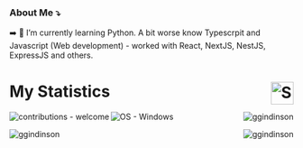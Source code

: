 ### About Me ⤵️

➡️ 🌱 I’m currently learning Python. A bit worse know Typescrpit and Javascript (Web development) - worked with React, NextJS, NestJS, ExpressJS and others.


<h1>My Statistics <img title="View my programming statistics below!" align="right" alt="Statistics Icon" src="https://www.freeiconspng.com/uploads/chart-pie-statistics-icon--9.png" height="40" width="40"></h1>

<img align="right" src="https://komarev.com/ghpvc/?username=ggindinson&label=Profile%20views&color=0e75b6&style=flat" alt="ggindinson" title="That's a lot of views!"/> <a href="#" title="I love and welcome contributions!"><img align="left" src="https://img.shields.io/badge/contributions-welcome-blue" alt="contributions - welcome"></a> <a href="https://www.microsoft.com/" title="Go to Microsoft homepage"><img align="left" src="https://img.shields.io/badge/OS-Windows-blue?logo=windows&logoColor=white" alt="OS - Windows"></a>
<br>

<img align="left" src="https://github-readme-stats.vercel.app/api?username=ggindinson&show_icons=true&locale=en&theme=codeSTACKr" alt="ggindinson" />
<img align="right" src="https://github-readme-stats.vercel.app/api/top-langs?username=ggindinson&show_icons=true&locale=en&theme=codeSTACKr" alt="ggindinson" />

